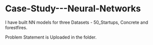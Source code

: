 # Case-Study---Neural-Networks

I have built NN models for three Datasets - 50_Startups, Concrete and forestfires.

Problem Statement is Uploaded in the folder.
